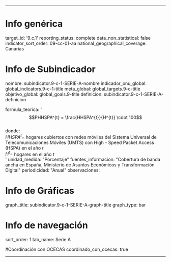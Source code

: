 ---

# Info genérica
target_id: '9.c.1'
reporting_status: complete
data_non_statistical: false
indicator_sort_order: 09-cc-01-aa
national_geographical_coverage: Canarias

# Info de Subindicador
nombre: subindicator.9-c-1-SERIE-A-nombre
indicador_onu_global: global_indicators.9-c-1-title
meta_global: global_targets.9-c-title
objetivo_global: global_goals.9-title
definicion: subindicator.9-c-1-SERIE-A-definicion

formula_teorica: '$$PHHSPA^{t} = \frac{HHSPA^{t}}{H^{t}} \cdot 100$$ <br>
donde: <br>
$HHSPA^{t} =$ hogares cubiertos con redes móviles del Sistema Universal de Telecomunicaciones Móviles (UMTS) con High - Speed Packet Access (HSPA) en el año $t$<br>
$H^{t} =$ hogares en el año $t$ <br>'
unidad_medida: "Porcentaje"
fuentes_informacion: "Cobertura de banda ancha en España, Ministerio de Asuntos Económicos y Transformación Digital"
periodicidad: "Anual"
observaciones: 

# Info de Gráficas
graph_title: subindicator.9-c-1-SERIE-A-graph-title
graph_type: bar

# Info de navegación
sort_order: 1
tab_name: Serie A

#Coordinación con OCECAS
coordinado_con_ocecas: true

---
